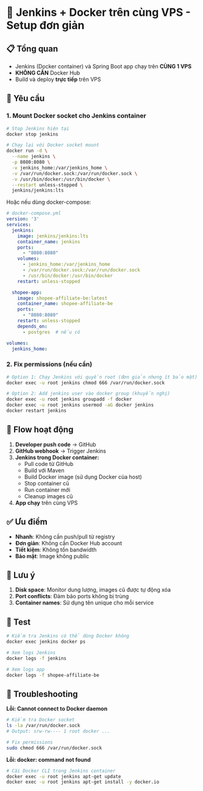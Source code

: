 # 🚀 Jenkins + Docker trên cùng VPS - Setup đơn giản

## 📋 Tổng quan
- Jenkins (Docker container) và Spring Boot app chạy trên **CÙNG 1 VPS**
- **KHÔNG CẦN** Docker Hub
- Build và deploy **trực tiếp** trên VPS

## 🔧 Yêu cầu

### 1. Mount Docker socket cho Jenkins container

```bash
# Stop Jenkins hiện tại
docker stop jenkins

# Chạy lại với Docker socket mount
docker run -d \
  --name jenkins \
  -p 8080:8080 \
  -v jenkins_home:/var/jenkins_home \
  -v /var/run/docker.sock:/var/run/docker.sock \
  -v /usr/bin/docker:/usr/bin/docker \
  --restart unless-stopped \
  jenkins/jenkins:lts
```

Hoặc nếu dùng docker-compose:

```yaml
# docker-compose.yml
version: '3'
services:
  jenkins:
    image: jenkins/jenkins:lts
    container_name: jenkins
    ports:
      - "8080:8080"
    volumes:
      - jenkins_home:/var/jenkins_home
      - /var/run/docker.sock:/var/run/docker.sock
      - /usr/bin/docker:/usr/bin/docker
    restart: unless-stopped

  shopee-app:
    image: shopee-affiliate-be:latest
    container_name: shopee-affiliate-be
    ports:
      - "8080:8080"
    restart: unless-stopped
    depends_on:
      - postgres  # nếu có

volumes:
  jenkins_home:
```

### 2. Fix permissions (nếu cần)

```bash
# Option 1: Chạy Jenkins với quyền root (đơn giản nhưng ít bảo mật)
docker exec -u root jenkins chmod 666 /var/run/docker.sock

# Option 2: Add jenkins user vào docker group (khuyến nghị)
docker exec -u root jenkins groupadd -f docker
docker exec -u root jenkins usermod -aG docker jenkins
docker restart jenkins
```

## 🎯 Flow hoạt động

1. **Developer push code** → GitHub
2. **GitHub webhook** → Trigger Jenkins
3. **Jenkins trong Docker container:**
   - Pull code từ GitHub
   - Build với Maven
   - Build Docker image (sử dụng Docker của host)
   - Stop container cũ
   - Run container mới
   - Cleanup images cũ
4. **App chạy** trên cùng VPS

## ✅ Ưu điểm

- **Nhanh**: Không cần push/pull từ registry
- **Đơn giản**: Không cần Docker Hub account
- **Tiết kiệm**: Không tốn bandwidth
- **Bảo mật**: Image không public

## 📝 Lưu ý

1. **Disk space**: Monitor dung lượng, images cũ được tự động xóa
2. **Port conflicts**: Đảm bảo ports không bị trùng
3. **Container names**: Sử dụng tên unique cho mỗi service

## 🧪 Test

```bash
# Kiểm tra Jenkins có thể dùng Docker không
docker exec jenkins docker ps

# Xem logs Jenkins
docker logs -f jenkins

# Xem logs app
docker logs -f shopee-affiliate-be
```

## 🔧 Troubleshooting

**Lỗi: Cannot connect to Docker daemon**
```bash
# Kiểm tra Docker socket
ls -la /var/run/docker.sock
# Output: srw-rw---- 1 root docker ...

# Fix permissions
sudo chmod 666 /var/run/docker.sock
```

**Lỗi: docker: command not found**
```bash
# Cài Docker CLI trong Jenkins container
docker exec -u root jenkins apt-get update
docker exec -u root jenkins apt-get install -y docker.io
```